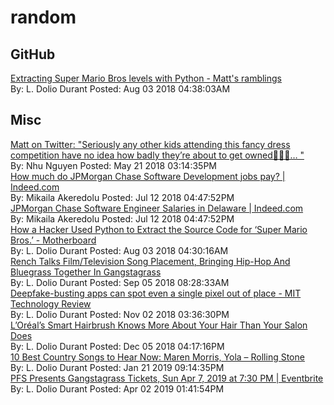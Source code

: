 # random
## GitHub<br/>
[Extracting Super Mario Bros levels with Python - Matt's ramblings](http://matthewearl.github.io/2018/06/28/smb-level-extractor/)<br/>By: L. Dolio Durant Posted: Aug 03 2018 04:38:03AM<br/>
## Misc<br/>
[Matt on Twitter: "Seriously any other kids attending this fancy dress competition have no idea how badly they’re about to get owned👌🏻🤖… "](https://twitter.com/MrBoak/status/998439392036433920)<br/>By: Nhu Nguyen Posted: May 21 2018 03:14:35PM<br/>[How much do JPMorgan Chase Software Development jobs pay? | Indeed.com](https://www.indeed.com/cmp/JPMorgan-Chase/salaries?job_category=techsoftware&amp;location=US%2FDE)<br/>By: Mikaila Akeredolu Posted: Jul 12 2018 04:47:52PM<br/>[JPMorgan Chase Software Engineer Salaries in Delaware | Indeed.com](https://www.indeed.com/salaries/Software-Engineer-Salaries-at-JPMorgan-Chase,-Delaware)<br/>By: Mikaila Akeredolu Posted: Jul 12 2018 04:47:52PM<br/>[How a Hacker Used Python to Extract the Source Code for ‘Super Mario Bros.’ - Motherboard](https://motherboard.vice.com/en_us/article/8xbvxp/how-a-hacker-used-python-to-extract-the-source-code-for-super-mario-bros?utm_source=vicefbus)<br/>By: L. Dolio Durant Posted: Aug 03 2018 04:30:16AM<br/>[Rench Talks Film/Television Song Placement, Bringing Hip-Hop And Bluegrass Together In Gangstagrass](https://www.forbes.com/sites/jimryan1/2018/08/29/rench-gangstagrass-television-film-placement-fx-justified-spike-lee-blackkklansman-film/#2fa573135abe)<br/>By: L. Dolio Durant Posted: Sep 05 2018 08:28:33AM<br/>[Deepfake-busting apps can spot even a single pixel out of place - MIT Technology Review](https://www.technologyreview.com/s/612357/deepfake-busting-apps-can-spot-even-a-single-pixel-out-of-place/)<br/>By: L. Dolio Durant Posted: Nov 02 2018 03:36:30PM<br/>[L’Oréal’s Smart Hairbrush Knows More About Your Hair Than Your Salon Does](https://gizmodo.com/l-ore-al-s-smart-hairbrush-knows-more-about-your-hair-t-1790588112)<br/>By: L. Dolio Durant Posted: Dec 05 2018 04:17:16PM<br/>[10 Best Country Songs to Hear Now: Maren Morris, Yola – Rolling Stone](https://www.rollingstone.com/music/music-country/best-country-songs-this-week-maren-morris-yola-782016/)<br/>By: L. Dolio Durant Posted: Jan 21 2019 09:14:35PM<br/>[PFS Presents Gangstagrass Tickets, Sun Apr 7, 2019 at 7:30 PM | Eventbrite](https://www.eventbrite.com/e/pfs-presents-gangstagrass-tickets-57742014921?aff=aff0bandsintown&amp;bit_userid=13979302&amp;appId=fdhnerfcnpr-tnatfgn-tenff&amp;comeFrom=267&amp;artist_event_id=1014042131)<br/>By: L. Dolio Durant Posted: Apr 02 2019 01:41:54PM<br/>